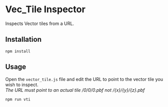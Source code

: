 # Vec_Tile Inspector
 Inspects Vector tiles from a URL.
 
## Installation
```
npm install
``` 

## Usage

Open the `vector_tile.js` file and edit the URL to point to the vector tile you wish to inspect.\
*The URL must point to an actual tile /0/0/0.pbf not /{x}/{y}/{z}.pbf*

```
npm run vti
``` 
